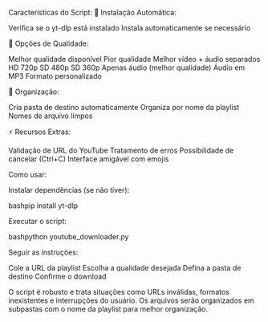 Características do Script:
🔧 Instalação Automática:

Verifica se o yt-dlp está instalado
Instala automaticamente se necessário

🎯 Opções de Qualidade:

Melhor qualidade disponível
Pior qualidade
Melhor vídeo + áudio separados
HD 720p
SD 480p
SD 360p
Apenas áudio (melhor qualidade)
Áudio em MP3
Formato personalizado

📁 Organização:

Cria pasta de destino automaticamente
Organiza por nome da playlist
Nomes de arquivo limpos

⚡ Recursos Extras:

Validação de URL do YouTube
Tratamento de erros
Possibilidade de cancelar (Ctrl+C)
Interface amigável com emojis

Como usar:

Instalar dependências (se não tiver):

bashpip install yt-dlp

Executar o script:

bashpython youtube_downloader.py

Seguir as instruções:

Cole a URL da playlist
Escolha a qualidade desejada
Defina a pasta de destino
Confirme o download



O script é robusto e trata situações como URLs inválidas, formatos inexistentes e interrupções do usuário. Os arquivos serão organizados em subpastas com o nome da playlist para melhor organização.
